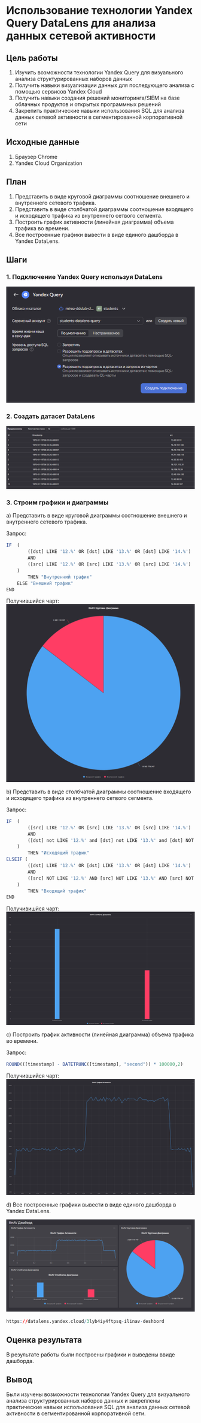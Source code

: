 # Использование технологии Yandex Query DataLens для анализа данных сетевой активности

## Цель работы

1. Изучить возможности технологии Yandex Query для визуального анализа структурированных наборов данных
2. Получить навыки визуализации данных для последующего анализа с помощью сервисов Yandex Cloud
3. Получить навыки создания решений мониторинга/SIEM на базе облачных продуктов и открытых программных решений
4. Закрепить практические навыки использования SQL для анализа данных сетевой активности в сегментированной корпоративной сети

## Исходные данные

1. Браузер Chrome
2. Yandex Cloud Organization

## План

1. Представить в виде круговой диаграммы соотношение внешнего и внутреннего сетевого трафика.
2. Представить в виде столбчатой диаграммы соотношение входящего и исходящего трафика из внутреннего сетвого сегмента.
3. Построить график активности (линейная диаграмма) объема трафика во времени.
4. Все построенные графики вывести в виде единого дашборда в Yandex DataLens.

## Шаги

### 1. Подключение Yandex Query используя DataLens

![1](imgs/image1.png)

### 2. Создать датасет DataLens
 
![2](imgs/image2.png)
 
### 3. Строим графики и диаграммы


a) Представить в виде круговой диаграммы соотношение внешнего и внутреннего
 сетевого трафика.

Запрос:
```r
IF  (
        ([dst] LIKE '12.%' OR [dst] LIKE '13.%' OR [dst] LIKE '14.%') 
        AND 
        ([src] LIKE '12.%' OR [src] LIKE '13.%' OR [src] LIKE '14.%')
    )
        THEN "Внутренний трафик" 
    ELSE "Внешний трафик" 
END
```
Получившийся чарт:
![3](imgs/image3.png)


b) Представить в виде столбчатой диаграммы соотношение входящего и
исходящего трафика из внутреннего сетвого сегмента.
 
Запрос:
```r
IF  (
        ([src] LIKE '12.%' OR [src] LIKE '13.%' OR [src] LIKE '14.%') 
        AND 
        ([dst] not LIKE '12.%' and [dst] not LIKE '13.%' and [dst] NOT LIKE '14.%')
    )
        THEN "Исходящий трафик"
ELSEIF (
        ([dst] LIKE '12.%' OR [dst] LIKE '13.%' OR [dst] LIKE '14.%') 
        AND 
        ([src] NOT LIKE '12.%' AND [src] NOT LIKE '13.%' AND [src] NOT LIKE '14.%')
    )
        THEN "Входящий трафик"
END
```

Получивишйся чарт:
![4](imgs/image4.png)


 c) Построить график активности (линейная диаграмма) объема трафика во
 времени.

Запрос:
```r
ROUND(([timestamp] - DATETRUNC([timestamp], "second")) * 100000,2)
```

Получившийся чарт:
![5](imgs/image5.png)


d) Все построенные графики вывести в виде единого дашборда в Yandex DataLens.

![6](imgs/image6.png)

```r
https://datalens.yandex.cloud/3lyb4iy4ftpsq-ilinav-deshbord
```

## Оценка результата

В результате работы были построены графики и выведены ввиде дашборда.

## Вывод

Были изучены возможности технологии Yandex Query для визуального анализа структурированных наборов данных и закреплены практические навыки использования SQL для анализа данных сетевой активности в сегментированной корпоративной сети.